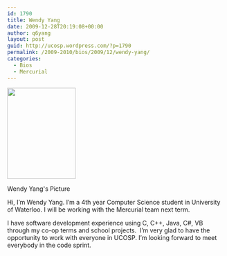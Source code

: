 ```yaml
---
id: 1790
title: Wendy Yang
date: 2009-12-28T20:19:08+00:00
author: q6yang
layout: post
guid: http://ucosp.wordpress.com/?p=1790
permalink: /2009-2010/bios/2009/12/wendy-yang/
categories:
  - Bios
  - Mercurial
---
```

<div id="attachment_1791" style="width: 168px" class="wp-caption alignleft">
  <a href="http://ucosp.files.wordpress.com/2009/12/profile-pic.jpg"><img class="size-medium wp-image-1791  " title="Wendy's profile pic" src="http://ucosp.files.wordpress.com/2009/12/profile-pic.jpg?w=225" alt="" width="158" height="210" /></a>
  
  <p class="wp-caption-text">
    Wendy Yang's Picture
  </p>
</div>

Hi, I&#8217;m Wendy Yang. I&#8217;m a 4th year Computer Science student in University of Waterloo. I will be working with the Mercurial team next term.
  
I have software development experience using C, C++, Java, C#, VB through my co-op terms and school projects.  I&#8217;m very glad to have the opportunity to work with everyone in UCOSP. I&#8217;m looking forward to meet everybody in the code sprint.